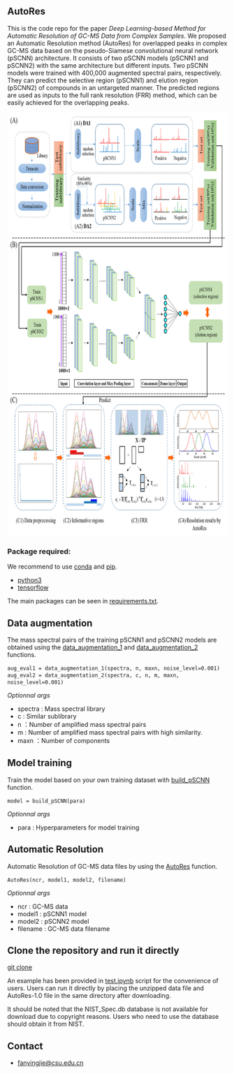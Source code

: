 ## AutoRes

This is the code repo for the paper *Deep Learning-based Method for Automatic Resolution of GC-MS Data from Complex Samples*. We proposed an Automatic Resolution method (AutoRes) for overlapped peaks in complex GC-MS data based on the pseudo-Siamese convolutional neural network (pSCNN) architecture. It consists of two pSCNN models (pSCNN1 and pSCNN2) with the same architecture but different inputs. Two pSCNN models were trained with 400,000 augmented spectral pairs, respectively. They can predict the selective region (pSCNN1) and elution region (pSCNN2) of compounds in an untargeted manner. The predicted regions are used as inputs to the full rank resolution (FRR) method, which can be easily achieved for the overlapping peaks.

<div align="center">
<img src="https://github.com/dyjfan/AutoRes/blob/main/workflow.png" width=809 height=970 />
</div>






### Package required:
We recommend to use [conda](https://conda.io/docs/user-guide/install/download.html) and [pip](https://pypi.org/project/pip/).
- [python3](https://www.python.org/)
- [tensorflow](https://www.tensorflow.org) 

The main packages can be seen in [requirements.txt](https://github.com/dyjfan/AutoRes/blob/main/requirements.txt).

## Data augmentation

The mass spectral pairs of the training pSCNN1 and pSCNN2 models are obtained using the [data_augmentation_1](https://github.com/dyjfan/AutoRes/blob/main/pSCNN/da.py#L23) and [data_augmentation_2](https://github.com/dyjfan/AutoRes/blob/main/pSCNN/da.py#L47) functions.

    aug_eval1 = data_augmentation_1(spectra, n, maxn, noise_level=0.001)
    aug_eval2 = data_augmentation_2(spectra, c, n, m, maxn, noise_level=0.001)

*Optionnal args*
- spectra : Mass spectral library 
- c : Similar sublibrary
- n ：Number of amplified mass spectral pairs
- m : Number of amplified mass spectral pairs with high similarity.
- maxn ：Number of components

## Model training
Train the model based on your own training dataset with [build_pSCNN](https://github.com/dyjfan/AutoRes/blob/main/pSCNN/snn.py#L69) function.

    model = build_pSCNN(para)

*Optionnal args*
- para : Hyperparameters for model training

## Automatic Resolution

Automatic Resolution of GC-MS data files by using the [AutoRes](https://github.com/dyjfan/AutoRes/blob/main/AutoRes/AutoRes.py#L633) function.

    AutoRes(ncr, model1, model2, filename)
    
*Optionnal args*
- ncr : GC-MS data
- model1 : pSCNN1 model
- model2 : pSCNN2 model
- filename : GC-MS data filename

## Clone the repository and run it directly
[git clone](https://github.com/dyjfan/AutoRes)

An example has been provided in [test.ipynb](https://github.com/dyjfan/AutoRes/blob/main/test.ipynb) script for the convenience of users. Users can run it directly by placing the unzipped data file and AutoRes-1.0 file in the same directory after downloading.

It should be noted that the NIST_Spec.db database is not available for download due to copyright reasons. Users who need to use the database should obtain it from NIST.

## Contact
- fanyingjie@csu.edu.cn
